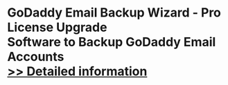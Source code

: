 # GoDaddy Email Backup Wizard - Pro License Upgrade<br />Software to Backup GoDaddy Email Accounts<br />[>> Detailed information](https://secure.shareit.com/shareit/product.html?productid=300992956&affiliateid=200057808)